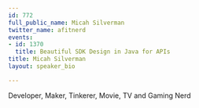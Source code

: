 ```yaml
---
id: 772
full_public_name: Micah Silverman
twitter_name: afitnerd
events:
- id: 1370
  title: Beautiful SDK Design in Java for APIs
title: Micah Silverman
layout: speaker_bio

---
```

Developer, Maker, Tinkerer, Movie, TV and Gaming Nerd